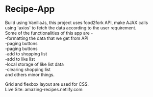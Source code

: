   # Recipe-App 
  
Build using VanillaJs, this project uses food2fork API, make AJAX calls using 'axios' to fetch the data according to the user requirement. <br>
Some of the functionalities of this app are - <br>
   -formatting the data that we get from API <br>
   -paging buttons <br>
   -paging buttons <br>
   -add to shopping list <br>
   -add to like list <br>
   -local storage of like list data <br>
   -clearing shopping list <br> 
    and others minor things. <br>
 
 Grid and flexbox layout are used for CSS.<br>
 Live Site: amazing-recipes.netlify.com
 
   
